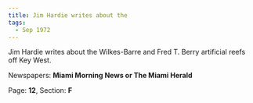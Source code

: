 ```yaml
---  
title: Jim Hardie writes about the  
tags:  
  - Sep 1972  
---  
```

  
Jim Hardie writes about the Wilkes-Barre and Fred T. Berry artificial reefs off Key West.  
  
Newspapers: **Miami Morning News or The Miami Herald**  
  
Page: **12**, Section: **F** 
